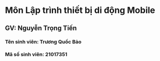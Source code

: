 # Môn Lập trình thiết bị di động Mobile

## GV: Nguyễn Trọng Tiến 

### Tên sinh viên: Trương Quốc Bảo

### Mã số sinh viên: 21017351

